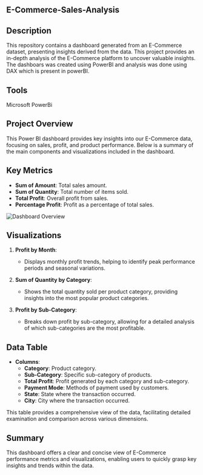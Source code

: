 ## E-Commerce-Sales-Analysis

## Description
This repository contains a dashboard generated from an E-Commerce dataset, presenting insights derived from the data. This project provides an in-depth analysis of the E-Commerce platform to uncover valuable insights. The dashboars was created using PowerBI and analysis was done using DAX which is present in powerBI.

## Tools
Microsoft PowerBi 

## Project Overview
This Power BI dashboard provides key insights into our E-Commerce data, focusing on sales, profit, and product performance. Below is a summary of the main components and visualizations included in the dashboard.

## Key Metrics
- **Sum of Amount**: Total sales amount.
- **Sum of Quantity**: Total number of items sold.
- **Total Profit**: Overall profit from sales.
- **Percentage Profit**: Profit as a percentage of total sales.

![Dashboard Overview](Data-analytics/E-Commerce-Sales-Analysis/Files/E-Commerce-Dashboard.PNG)


## Visualizations 
1. **Profit by Month**:
   - Displays monthly profit trends, helping to identify peak performance periods and seasonal variations.
   
2. **Sum of Quantity by Category**:
   - Shows the total quantity sold per product category, providing insights into the most popular product categories.
   
3. **Profit by Sub-Category**:
   - Breaks down profit by sub-category, allowing for a detailed analysis of which sub-categories are the most profitable.

## Data Table
- **Columns**:
  - **Category**: Product category.
  - **Sub-Category**: Specific sub-category of products.
  - **Total Profit**: Profit generated by each category and sub-category.
  - **Payment Mode**: Methods of payment used by customers.
  - **State**: State where the transaction occurred.
  - **City**: City where the transaction occurred.
  
This table provides a comprehensive view of the data, facilitating detailed examination and comparison across various dimensions.

## Summary
This dashboard offers a clear and concise view of E-Commerce performance metrics and visualizations, enabling users to quickly grasp key insights and trends within the data.







